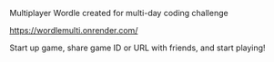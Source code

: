 Multiplayer Wordle created for multi-day coding challenge

https://wordlemulti.onrender.com/

Start up game, share game ID or URL with friends, and start playing!
